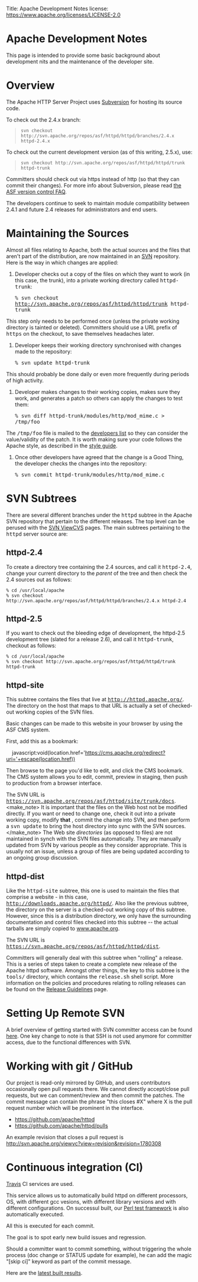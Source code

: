 Title: Apache Development Notes
license: https://www.apache.org/licenses/LICENSE-2.0

# Apache Development Notes

This page is intended to provide some basic background about development
nits and the maintenance of the developer site.

# Overview #

The Apache HTTP Server Project uses
[Subversion](http://subversion.apache.org/) for hosting its source code.

To check out the 2.4.x branch:

> `
svn checkout http://svn.apache.org/repos/asf/httpd/httpd/branches/2.4.x
httpd-2.4.x
` 

To check out the current development version (as of this writing, 2.5.x),
use:

> `
svn checkout http://svn.apache.org/repos/asf/httpd/httpd/trunk httpd-trunk
` 

Committers should check out via https instead of http (so that they can
commit their changes). For more info about Subversion, please read [the ASF
version control FAQ](https://www.apache.org/dev/version-control.html).

The developers continue to seek to maintain module compatibility between
2.4.1 and future 2.4 releases for administrators and end users.

# Maintaining the Sources #

Almost all files relating to Apache, both the actual sources and the files
that aren't part of the distribution, are now maintained in an
[SVN](http://subversion.apache.org/) repository. Here is the way in which
changes are applied:

1. Developer checks out a copy of the files on which they want to work (in
this case, the trunk), into a private working directory
called <samp>httpd-trunk</samp>:

     <samp>% svn checkout http://svn.apache.org/repos/asf/httpd/httpd/trunk
     httpd-trunk</samp>

This step only needs to be performed once (unless the private working
directory is tainted or deleted). Committers should use a URL prefix
of <samp>https</samp> on the checkout, to save themselves headaches later.

1. Developer keeps their working directory synchronised with changes made to
the repository:

     <samp>% svn update httpd-trunk</samp>

This should probably be done daily or even more frequently during periods
of high activity.

1. Developer makes changes to their working copies, makes sure they work, and
generates a patch so others can apply the changes to test them:

     <samp>% svn diff httpd-trunk/modules/http/mod_mime.c &gt;
     /tmp/foo</samp>

The <samp>/tmp/foo</samp> file is mailed to the [developers
list](http://httpd.apache.org/lists.html#http-dev) so they can consider the
value/validity of the patch. It is worth making sure your code follows the
Apache style, as described in the [style guide](styleguide.html).

1. Once other developers have agreed that the change is a Good Thing, the
developer checks the changes into the repository:

     <samp>% svn commit httpd-trunk/modules/http/mod_mime.c</samp>

# SVN Subtrees #

There are several different branches under the <samp>httpd</samp> subtree in
the Apache SVN repository that pertain to the different releases. The top
level can be perused with the [SVN
ViewCVS](http://svn.apache.org/viewcvs.cgi/) pages. The main subtrees
pertaining to the <samp>httpd</samp> server source are:

## httpd-2.4 ##

To create a directory tree containing the 2.4 sources, and call
it <samp>httpd-2.4</samp>, change your current directory to the *parent* of
the tree and then check the 2.4 sources out as follows:

    % cd /usr/local/apache
    % svn checkout http://svn.apache.org/repos/asf/httpd/httpd/branches/2.4.x httpd-2.4

## httpd-2.5 ##

If you want to check out the bleeding edge of development, the httpd-2.5
development tree (slated for a release 2.6), and call
it <samp>httpd-trunk</samp>, checkout as follows:

    % cd /usr/local/apache
    % svn checkout http://svn.apache.org/repos/asf/httpd/httpd/trunk httpd-trunk

## httpd-site ##

This subtree contains the files that live
at <samp>http://httpd.apache.org/</samp>. The directory on the host that
maps to that URL is actually a set of checked-out working copies of the SVN
files.

Basic changes can be made to this website in your browser by using the ASF CMS system. 

First, add this as a bookmark: 

&nbsp; &nbsp; javascript:void(location.href='https://cms.apache.org/redirect?uri='+escape(location.href))

Then browse to the page you'd like to edit, and  click the CMS bookmark.
The CMS system allows you to edit, commit, preview in staging, then push to production from a browser interface.  


The SVN URL
is <samp>https://svn.apache.org/repos/asf/httpd/site/trunk/docs</samp>.<make_note>
It is important that the files on the Web host not be modified
directly. If you want or need to change one, check it out into a private
working copy, modify **that** , commit the change into SVN, and then
perform a <samp>svn update</samp> to bring the host directory into sync with
the SVN sources.</make_note>
The Web site *directories* (as opposed to files) are not maintained in
synch with the SVN files automatically. They are manually updated from SVN
by various people as they consider appropriate. This is usually not an
issue, unless a group of files are being updated according to an ongoing
group discussion.

## httpd-dist ##

Like the <samp>httpd-site</samp> subtree, this one is used to maintain the
files that comprise a website - in this
case, <samp>http://downloads.apache.org/httpd/</samp>. Also like the previous
subtree, the directory on the server is a checked-out working copy of this
subtree. However, since this is a distribution directory, we only have the
surrounding documentation and control files checked into this subtree --
the actual tarballs are simply copied to www.apache.org.

The SVN URL
is <samp>https://svn.apache.org/repos/asf/httpd/httpd/dist</samp>.

Committers will generally deal with this subtree when "rolling" a release.
This is a series of steps taken to create a complete new release of the
Apache httpd software. Amongst other things, the key to this subtree is
the <samp>tools/</samp> directory, which contains
the <samp>release.sh</samp> shell script. More information on the policies
and procedures relating to rolling releases can be found on the [Release
Guidelines](release.html) page.

# Setting Up Remote SVN #

A brief overview of getting started with SVN committer access can be found
[here](http://www.apache.org/dev/version-control.html#https-svn). One key
change to note is that SSH is not used anymore for committer access, due to
the functional differences with SVN.

# Working with git / GitHub #

Our project is read-only mirrored by GitHub, and users contributors
occasionally open pull requests there.  We cannot directly accept/close
pull requests, but we can comment/review and then commit the patches. The
commit message can contain the phrase "this closes #X" where X is the 
pull request number which will be prominent in the interface.

  - <https://github.com/apache/httpd>
  - <https://github.com/apache/httpd/pulls>

An example revision that closes a pull request is <http://svn.apache.org/viewvc?view=revision&revision=1780308>

# Continuous integration (CI) #

[Travis](https://travis-ci.org/) CI services are used.

This service allows us to automatically build httpd on different processors, OS,
with different gcc vesions, with different library versions and with different
configurations.
On successul built, our [Perl test framework](http://svn.apache.org/viewvc/httpd/test/framework/trunk/)
is also automatically executed.

All this is executed for each commit.

The goal is to spot early new build issues and regression.

Should a committer want to commit something, without triggering the whole process
(doc change or STATUS update for example), he can add the magic "[skip ci]"
keyword as part of the commit message.


Here are the [latest built results](https://travis-ci.org/github/apache/httpd).
